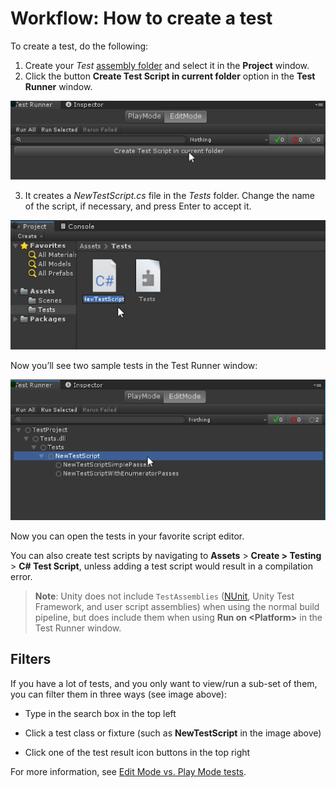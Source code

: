 # Workflow: How to create a test

To create a test, do the following:

1. Create your *Test* [assembly folder](./workflow-create-test-assembly.md) and select it in the **Project** window.
2. Click the button **Create Test Script in current folder** option in the **Test Runner** window.

![EditMode create test script](./images/editmode-create-test-script.png)

3. It creates a *NewTestScript.cs* file in the *Tests* folder. Change the name of the script, if necessary, and press
   Enter to accept it.

![NewTestScript.cs](./images/new-test-script.png)

Now you’ll see two sample tests in the Test Runner window:

![Test templates](./images/test-templates.png)

Now you can open the tests in your favorite script editor.

You can also create test scripts by navigating to **Assets** > **Create > Testing** > **C# Test Script**, unless adding
a test script would result in a compilation error.

> **Note**: Unity does not include `TestAssemblies` ([NUnit](http://www.nunit.org/), Unity Test Framework, and user script assemblies) when using the normal build pipeline, but does include them when using **Run on &lt;Platform&gt;** in the Test Runner window.

## Filters

If you have a lot of tests, and you only want to view/run a sub-set of them, you can filter them in three ways (see
image above):

* Type in the search box in the top left

* Click a test class or fixture (such as **NewTestScript** in the image above)

* Click one of the test result icon buttons in the top right

For more information, see [Edit Mode vs. Play Mode tests](./edit-mode-vs-play-mode-tests.md).
